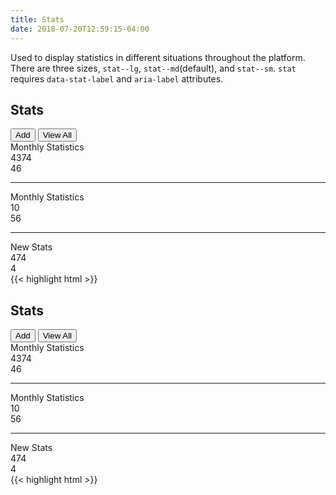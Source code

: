 ```yaml
---
title: Stats
date: 2018-07-20T12:59:15-04:00
---
```

Used to display statistics in different situations throughout the platform. There are three sizes, `stat--lg`, `stat--md`(default), and `stat--sm`. `stat` requires `data-stat-label` and `aria-label` attributes.

<div class="card">
  <div class="card__header">
    <div class="card__group">
      <i class="pi-calendar card__title-icon--large"></i>
      <h2 class="card__title">Stats</h2>
    </div>
    <div class="card__group button-group">
      <button class="button">Add <i class="pi-plus" aria-hidden="hidden"></i></button>
      <button class="button">View All <i class="pi-arrow-right" aria-hidden="hidden"></i></button>
    </div>
  </div>
  <div class="card__content">
    <div class="block-container blocks p-2 tablet-up-3">
        <div class="block flex flex--align-center">
            <div class="text-light">Monthly Statistics</div>
        </div>
        <div class="block">
            <div class="stat stat--lg text-salmon" data-stat-label="Total Stats" aria-label="Total Stats">
                <span class="stat__number">4374</span>
            </div>
        </div>
        <div class="block">
            <div class="stat stat--lg text-navy" data-stat-label="New Stats" aria-label="New Stats">
                <span class="stat__number">46</span>
            </div>
        </div>
    </div>
    <hr class="background-lighter" />
    <div class="block-container blocks-py-2 blocks-px-2 tablet-up-3">
        <div class="block flex flex--align-center">
            <div class="text-light">Monthly Statistics</div>
        </div>
        <div class="block">
            <div class="stat stat--md text-salmon" data-stat-label="New Stats" aria-label="New Stats">
                <span class="stat__number">10</span>
            </div>
        </div>
        <div class="block">
            <div class="stat stat--md text-salmon" data-stat-label="New Stats" aria-label="New Stats">
                <span class="stat__number">56</span>
            </div>
        </div>
    </div>
    <hr class="background-lighter" />
    <div class="block-container blocks-py-2 blocks-px-2 tablet-up-3">
        <div class="block flex flex--align-center">
            <div class="text-light">New Stats</div>
        </div>
        <div class="block">
            <div class="stat stat--sm text-salmon" data-stat-label="Submitted Stats" aria-label="Submitted Stats">
                <span class="stat__number">474</span>
            </div>
        </div>
        <div class="block">
            <div class="stat stat--sm text-salmon" data-stat-label="New Stats" aria-label="New Stats">
                <span class="stat__number">4</span>
            </div>
        </div>
    </div>
  </div>
</div>

<div class="mt-3 mb-4">
{{< highlight html >}}
<div class="card">
  <div class="card__header">
    <div class="card__group">
      <i class="pi-calendar card__title-icon--large"></i>
      <h2 class="card__title">Stats</h2>
    </div>
    <div class="pui-card__group button-group">
      <button class="button">Add <i class="pi-plus"></i></button>
      <button class="button">View All <i class="pi-arrow-right"></i></button>
    </div>
  </div>
  <div class="card__content">
    <div class="block-container blocks p-2 tablet-up-3">
        <div class="block flex flex--align-center">
            <div class="text-light">Monthly Statistics</div>
        </div>
        <div class="block">
            <div class="pui-stat pui-stat--lg text-salmon" data-stat-label="Total Stats">
                <span class="pui-stat__number">4374</span>
            </div>
        </div>
        <div class="block">
            <div class="pui-stat pui-stat--lg text-navy" data-stat-label="New Stats">
                <span class="pui-stat__number">46</span>
            </div>
        </div>
    </div>
    <hr class="background-lighter" />
    <div class="block-container blocks-py-2 blocks-px-2 tablet-up-3">
        <div class="block flex flex--align-center">
            <div class="text-light">Monthly Statistics</div>
        </div>
        <div class="block">
            <div class="pui-stat pui-stat--md text-salmon" data-stat-label="New Stats">
                <span class="pui-stat__number">10</span>
            </div>
        </div>
        <div class="block">
            <div class="pui-stat pui-stat--md text-salmon" data-stat-label="New Stats">
                <span class="pui-stat__number">56</span>
            </div>
        </div>
    </div>
    <hr class="background-lighter" />
    <div class="block-container blocks-py-2 blocks-px-2 tablet-up-3">
        <div class="block flex flex--align-center">
            <div class="text-light">New Stats</div>
        </div>
        <div class="block">
            <div class="pui-stat pui-stat--sm text-salmon" data-stat-label="Submitted Stats">
                <span class="pui-stat__number">474</span>
            </div>
        </div>
        <div class="block">
            <div class="pui-stat pui-stat--sm text-salmon" data-stat-label="New Stats">
                <span class="pui-stat__number">4</span>
            </div>
        </div>
    </div>
  </div>
</div>
{{< highlight html >}}
</div>
